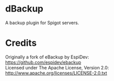 # dBackup
A backup plugin for Spigot servers.

# Credits
Originally a fork of eBackup by EspiDev: https://github.com/espidev/ebackup
<br/>
Licensed under The Apache License, Version 2.0: http://www.apache.org/licenses/LICENSE-2.0.txt
